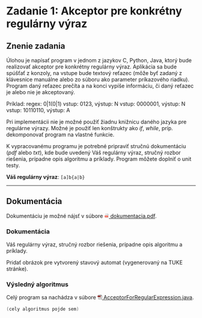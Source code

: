 # Zadanie 1: Akceptor pre konkrétny regulárny výraz

## Znenie zadania

Úlohou je napísať program v jednom z jazykov C, Python, Java, ktorý bude realizovať akceptor pre konkrétny regulárny výraz. Aplikácia sa bude spúšťať z konzoly, na vstupe bude textový reťazec (môže byť zadaný z klávesnice manuálne alebo zo súboru ako parameter príkazového riadku).
Program daný reťazec prečíta a na konci vypíše informáciu, či daný reťazec je alebo nie je akceptovaný.

Príklad: regex: 0|1(0|1)
    vstup: 0123, výstup: N
    vstup: 0000001, výstup: N
    vstup: 10110110, výstup: A

Pri implementácii nie je možné použiť žiadnu knižnicu daného jazyka pre regulárne výrazy. Možné je použiť len konštrukty ako *if*, *while*, príp. dekomponovať program na vlastné funkcie.

K vypracovanému programu je potrebné pripraviť stručnú dokumentáciu (*pdf* alebo *txt*), kde bude uvedený Váš regulárny výraz, stručný rozbor riešenia, prípadne opis algoritmu a príklady. Program môžete doplniť o unit testy.

**Váš regulárny výraz**: `[a]b{a|b}`

----

## Dokumentácia

Dokumentáciu je možné nájsť v súbore [<img src="/assets/pdf-icon.png" width=12> dokumentacia.pdf](#).

<!-- FIXME: V produkcii vymazať túto podkategóriu -->
### Dokumentácia

Váš regulárny výraz, stručný rozbor riešenia, prípadne opis algoritmu a príklady.

Pridať obrázok pre vytvorený stavový automat (vygenerovaný na TUKE stránke).

### Výsledný algoritmus

Celý program sa nachádza v súbore [<img src="/assets/java-icon.png" width=12> AcceptorForRegularExpression.java](#).

```java
(cely algoritmus pojde sem)
``` 

<!-- Reference: https://www.flaticon.com/free-icons/java -->
<!-- Reference: https://www.flaticon.com/free-icons/pdf -->